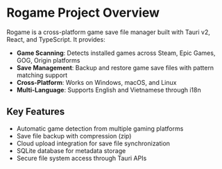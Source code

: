 # Rogame Project Overview

Rogame is a cross-platform game save file manager built with Tauri v2, React, and TypeScript. It provides:

- **Game Scanning**: Detects installed games across Steam, Epic Games, GOG, Origin platforms
- **Save Management**: Backup and restore game save files with pattern matching support
- **Cross-Platform**: Works on Windows, macOS, and Linux
- **Multi-Language**: Supports English and Vietnamese through i18n

## Key Features
- Automatic game detection from multiple gaming platforms
- Save file backup with compression (zip)
- Cloud upload integration for save file synchronization
- SQLite database for metadata storage
- Secure file system access through Tauri APIs